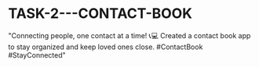 # TASK-2---CONTACT-BOOK
"Connecting people, one contact at a time! 📞💻 Created a contact book app to stay organized and keep loved ones close. #ContactBook #StayConnected"
